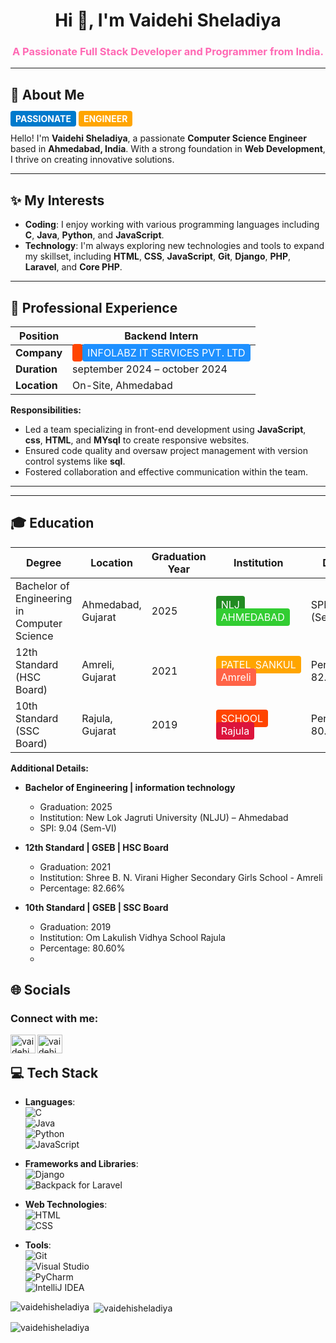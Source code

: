 <h1 align="center">Hi 👋, I'm Vaidehi Sheladiya</h1>
<h3 align="center" style="color: #FF69B4;">A Passionate Full Stack Developer and Programmer from India.</h3>

---

<h2>🔎 About Me</h2>

<p>
  <span style="background: #007ACC; color: white; padding: 4px 8px; border-radius: 4px; font-weight: bold;">PASSIONATE</span>
  <span style="background: #FFA500; color: white; padding: 4px 8px; border-radius: 4px; font-weight: bold;">ENGINEER</span>
</p>

Hello! I'm **Vaidehi Sheladiya**, a passionate **Computer Science Engineer** based in **Ahmedabad, India**. With a strong foundation in **Web Development**, I thrive on creating innovative solutions.

---

<h2>✨ My Interests</h2>

- **Coding**: I enjoy working with various programming languages including **C**, **Java**, **Python**, and **JavaScript**.
- **Technology**: I'm always exploring new technologies and tools to expand my skillset, including **HTML**, **CSS**, **JavaScript**, **Git**, **Django**, **PHP**, **Laravel**, and **Core PHP**.

---

<h2>💼 Professional Experience</h2>

| Position        | Backend Intern                                    |
|-----------------|-----------------------------------------------------|
| **Company**     | <span style="background: #FF4500; color: white; padding: 4px 8px; border-radius: 4px;"></span> <span style="background: #1E90FF; color: white; padding: 4px 8px; border-radius: 4px;"> INFOLABZ IT SERVICES PVT. LTD</span> |
| **Duration**    | september 2024 – october 2024                           |
| **Location**    | On-Site, Ahmedabad                                 |

**Responsibilities:**
- Led a team specializing in front-end development using **JavaScript**, **css**, **HTML**, and **MYsql** to create responsive websites.
- Ensured code quality and oversaw project management with version control systems like **sql**.
- Fostered collaboration and effective communication within the team.

---

---

<h2>🎓 Education</h2>

| Degree                                  | Location              | Graduation Year | Institution                      | Details                       |
|-----------------------------------------|-----------------------|-----------------|----------------------------------|-------------------------------|
| Bachelor of Engineering in Computer Science | Ahmedabad, Gujarat   | 2025            | <span style="background: #228B22; color: white; padding: 4px 8px; border-radius: 4px;">NLJ</span> <span style="background: #32CD32; color: white; padding: 4px 8px; border-radius: 4px;">AHMEDABAD</span> | SPI: 9.04 (Sem-VI)             |
| 12th Standard (HSC Board)              | Amreli, Gujarat       | 2021            | <span style="background: #FFA500; color: white; padding: 4px 8px; border-radius: 4px;">PATEL_SANKUL</span> <span style="background: #FF6347; color: white; padding: 4px 8px; border-radius: 4px;">Amreli</span> | Percentage: 82.66%            |
| 10th Standard (SSC Board)              | Rajula, Gujarat       | 2019            | <span style="background: #FF4500; color: white; padding: 4px 8px; border-radius: 4px;">SCHOOL</span> <span style="background: #DC143C; color: white; padding: 4px 8px; border-radius: 4px;">Rajula</span> | Percentage: 80.60%            |

**Additional Details:**

- **Bachelor of Engineering | information technology**
  - Graduation: 2025
  - Institution: New Lok Jagruti University (NLJU) – Ahmedabad
  - SPI: 9.04 (Sem-VI)

- **12th Standard | GSEB | HSC Board**
  - Graduation: 2021
  - Institution: Shree B. N. Virani Higher Secondary Girls School - Amreli 
  - Percentage: 82.66%

- **10th Standard | GSEB | SSC Board**
  - Graduation: 2019
  - Institution: Om Lakulish Vidhya School Rajula
  - Percentage: 80.60%
  - 
<h2>🌐 Socials</h2>
<h3 align="left">Connect with me:</h3>
<p align="left">
  <a href="https://linkedin.com/in/vaidehi-sheladiya" target="_blank">
    <img align="left" src="https://raw.githubusercontent.com/rahuldkjain/github-profile-readme-generator/master/src/images/icons/Social/linked-in-alt.svg" alt="vaidehi sheladiya" height="30" width="40" />
  </a>
  <a href="https://instagram.com/vaidehi_patel_14" target="_blank">
    <img align="left" src="https://raw.githubusercontent.com/rahuldkjain/github-profile-readme-generator/master/src/images/icons/Social/instagram.svg" alt="vaidehi_patel_14" height="30" width="40" />
  </a>
</p>
<br>

## 💻 Tech Stack

- **Languages**:  
  ![C](https://img.shields.io/badge/-C-00599C?style=flat&logo=c&logoColor=white)  
  ![Java](https://img.shields.io/badge/-Java-007396?style=flat&logo=java&logoColor=white)  
  ![Python](https://img.shields.io/badge/-Python-3776AB?style=flat&logo=python&logoColor=white)  
  ![JavaScript](https://img.shields.io/badge/-JavaScript-F7DF1E?style=flat&logo=javascript&logoColor=black)  

- **Frameworks and Libraries**:   
  ![Django](https://img.shields.io/badge/-Django-092E20?style=flat&logo=django&logoColor=white)  
  ![Backpack for Laravel](https://img.shields.io/badge/-Backpack%20for%20Laravel-FF2D20?style=flat&logo=laravel&logoColor=white)  

- **Web Technologies**:  
  ![HTML](https://img.shields.io/badge/-HTML5-E34F26?style=flat&logo=html5&logoColor=white)  
  ![CSS](https://img.shields.io/badge/-CSS3-1572B6?style=flat&logo=css3&logoColor=white)  

- **Tools**:  
  ![Git](https://img.shields.io/badge/-Git-F05032?style=flat&logo=git&logoColor=white)  
  ![Visual Studio](https://img.shields.io/badge/-Visual%20Studio-5C2D91?style=flat&logo=visual-studio&logoColor=white)  
  ![PyCharm](https://img.shields.io/badge/-PyCharm-000000?style=flat&logo=pycharm&logoColor=white)  
  ![IntelliJ IDEA](https://img.shields.io/badge/-IntelliJ%20IDEA-000000?style=flat&logo=intellij-idea&logoColor=white)

<p><img align="left" src="https://github-readme-stats.vercel.app/api/top-langs?username=vaidehisheladiya&show_icons=true&locale=en&layout=compact" alt="vaidehisheladiya" /></p>

<p>&nbsp;<img align="center" src="https://github-readme-stats.vercel.app/api?username=vaidehisheladiya&show_icons=true&locale=en" alt="vaidehisheladiya" /></p>

<p><img align="center" src="https://github-readme-streak-stats.herokuapp.com/?user=vaidehisheladiya&" alt="vaidehisheladiya" /></p>

